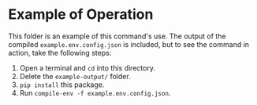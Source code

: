 # Example of Operation

This folder is an example of this command's use. The output of the compiled `example.env.config.json` is included, but to see the command in action, take the following steps:
1. Open a terminal and `cd` into this directory.
1. Delete the `example-output/` folder.
1. `pip install` this package.
1. Run `compile-env -f example.env.config.json`.